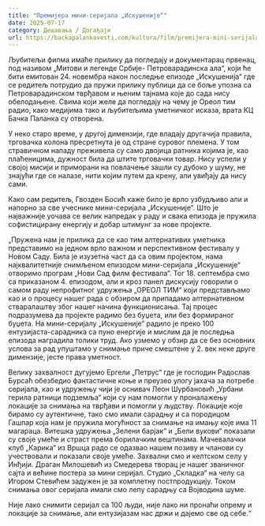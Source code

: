 ```yaml
---
title: "Премијерa мини-серијала „Искушеније“"
date: 2025-07-17
category: Дешавања / Догађаји
url: https://backapalankavesti.com/kultura/film/premijera-mini-serijala-iskusenije/
---
```


Љубитељи филма имаће прилику да погледају и документарац првенац, под називом „Митови и легенде Србије- Петроварадинска ала“, који ће бити емитован 24. новембра након последње епизоде „Искушенија“ где се редитељ потрудио да пружи прилику публици да се боље упозна са Петроварадинском тврђавом и њеним тајнама које до сада нису обелодањене. Свима који желе да погледају на чему је Ореол тим радио, како медијима тако и љубитељима уметничког исказа, врата КЦ Бачка Паланка су отворена.

У неко старо време, у другој димензији, где владају другачија правила, трговачка колона пресретнута је од стране суровог племена. У том стравичном нападу преживела су само двојица ратника којима је, као плаћеницима, дужност била да штите трговачки товар. Нису успели у својој мисији и приморани на повлачење зашли су дубоко у шуму, не знајући где се налазе, нити којим путем да крену, али увиђају да нису сами.

Како сам редитељ, Гвозден Босић каже било је врло узбудљиво али и напорно за све учеснике мини-серијала „Искушеније“. Што је најважније уочава се велик напредак у раду и свака епизода је пружила софистицирану енергију и добар штимунг за нове пројекте.

„Пружена нам је прилика да се као тим алтернативих уметника представимо на једном врло важном и перспективном фестивалу у Новом Саду. Била је изузетна част да са овим пројектом, нама најквалитетније снимљеном епизодом мини-серијала „Искушеније“ отворимо програм „Нови Сад филм фестивала“. Тог 18. септембра смо са приказаном 4. епизодом, али и кроз панел дискусију говорили о самом раду непрофитног удружења „ОРЕОЛ ТИМ“ који представљамо као и о процесу нашег рада с обзиром да припадамо алтернативном стваралаштву због нашег начина функционисања. Тај процес подразумева да пројекте радимо без буџета, или без формираног буџета. На мини-серијалу „Искушеније“ радило је преко 100 ентузијаста-сарадника са пуно енергије и мислим да је последња епизода наградила толики труд. Ако узмемо у обзир да се без основних услова за рад упуштамо у снимање приче смештене у 2. век неке друге димензије, јесте права уметност.

Велику захвалност дугујемо Ергели „Петрус“ где је господин Радослав Бурсаћ обезбедио фантастичне коње и преузео улогу јахача за потребе серијала, као и удружењу чији је оснивач Леон Шурбановић „Урбани герила ратници подземља“ који су нам помогли у проналажењу локације за снимања на тврђави и помогли у људству. Локације које бирамо су аутентичне, тако смо имали сарадњу и са породицом Гашпар која нам је пружила могућност за снимање на имању које има 11 магараца. Витешка удружења „Зелени барјак“ и „Бели вукови“ показали су своје умеће и страст према борилачким вештинама. Мачевалачки клуб „Карика“ из Вршца радо се одазвао нашем позиву и чланови су учествовали и показали своје умеће. Захвални смо и келтском селу у Инђији. Драган Милошевић из Смедерева творац је нашег званичног сајта и већине постера за мини серијал. Студио „Складка“ на челу са Игором Стевићем задужен је за комплетну постпродукцију. Током снимања овог серијала имали смо лепу сарадњу са Војводина шуме.

Није лако снимити серијал са 100 људи, није лако ни пронаћи опрему и локације за снимање, али ентузијазам нас држи и дајемо све од себе.“
